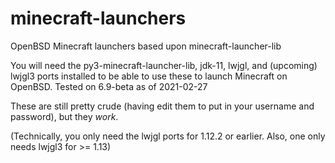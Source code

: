 # minecraft-launchers
OpenBSD Minecraft launchers based upon minecraft-launcher-lib

You will need the py3-minecraft-launcher-lib, jdk-11, lwjgl, and (upcoming)
lwjgl3 ports installed to be able to use these to launch Minecraft on
OpenBSD. Tested on 6.9-beta as of 2021-02-27

These are still pretty crude (having edit them to put in your username
and password), but they _work_.

(Technically, you only need the lwjgl ports for 1.12.2 or earlier. Also,
one only needs lwjgl3 for >= 1.13)
